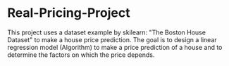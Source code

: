 # Real-Pricing-Project
This project uses a dataset example by skilearn: "The Boston House Dataset" to make a house price prediction. The goal is to design a linear regression model (Algorithm) to make a price prediction of a house and to determine the factors on which the price depends.
